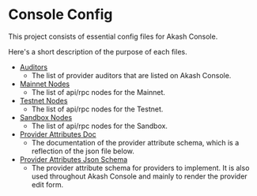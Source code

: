 # Console Config

This project consists of essential config files for Akash Console.

Here's a short description of the purpose of each files.

- [Auditors](https://github.com/akash-network/console/blob/main/config/auditors.json)
  - The list of provider auditors that are listed on Akash Console.
- [Mainnet Nodes](https://github.com/akash-network/console/blob/main/config/mainnet-nodes.json)
  - The list of api/rpc nodes for the Mainnet.
- [Testnet Nodes](https://github.com/akash-network/console/blob/main/config/testnet-nodes.json)
  - The list of api/rpc nodes for the Testnet.
- [Sandbox Nodes](https://github.com/akash-network/console/blob/main/config/sandbox-nodes.json)
  - The list of api/rpc nodes for the Sandbox.
- [Provider Attributes Doc](https://github.com/akash-network/console/blob/main/config/provider-attributes.md)
  - The documentation of the provider attribute schema, which is a reflection of the json file below.
- [Provider Attributes Json Schema](https://github.com/akash-network/console/blob/main/config/provider-attributes.json)
  - The provider attribute schema for providers to implement. It is also used throughout Akash Console and mainly to render the provider edit form.

